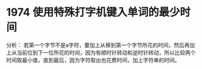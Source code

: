 # 1974 使用特殊打字机键入单词的最少时间
分析：
若第一个字节不是a字符，要加上从移到第一个字节所花的时间，然后再加上从当前位到下一位所花的时间，因为有顺时针转动和逆时针转动，所以比较两个时间取最小值，直到最后，因为字符取出也花费时间，加上字符串的时间。